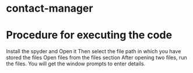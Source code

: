 # contact-manager
# Procedure for executing the code
Install the spyder and Open it 
Then select the file path in which you have stored the files
Open files from the files section
After opening two files, run the files. You will get the window prompts to enter details.

